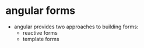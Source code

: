 # angular forms

- angular provides two approaches to building forms:
  - reactive forms
  - template forms
